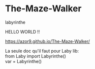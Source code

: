 # The-Maze-Walker
labyrinthe

HELLO WORLD !!

https://azor9.github.io/The-Maze-Walker/ 

La seule doc qu'il faut pour Laby lib: <br>
from Laby import Labyrinthe() <br>
var = Labyrinthe()
